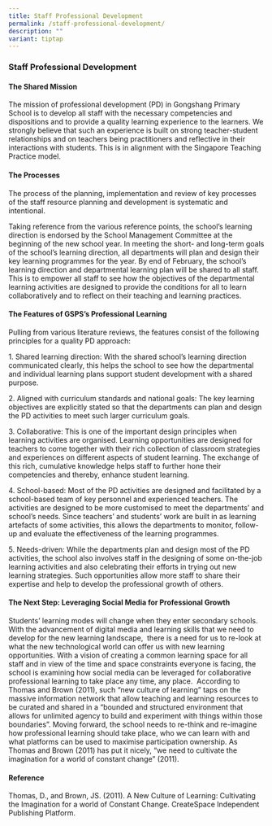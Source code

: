 ```yaml
---
title: Staff Professional Development
permalink: /staff-professional-development/
description: ""
variant: tiptap
---
```

<h3><strong>Staff Professional Development</strong></h3>
<h4><strong>The Shared Mission</strong></h4>
<p>The mission of professional development (PD) in Gongshang Primary School
is to develop all staff with the necessary competencies and dispositions
and to provide a quality learning experience to the learners. We strongly
believe that such an experience is built on strong teacher-student relationships
and on teachers being practitioners and reflective in their interactions
with students. This is in alignment with the&nbsp;Singapore Teaching Practice
model.</p>
<h4><strong>The Processes</strong></h4>
<p>The process of the planning, implementation and review of key processes
of the staff resource planning and development is systematic and intentional.</p>
<p>Taking reference from the various reference points, the school’s learning
direction is endorsed by the School Management Committee at the beginning
of the new school year. In meeting the short- and long-term goals of the
school’s learning direction, all departments will plan and design their
key learning programmes for the year. By end of February, the school’s
learning direction and departmental learning plan will be shared to all
staff. This is to empower all staff to see how the objectives of the departmental
learning activities are designed to provide the conditions for all to learn
collaboratively and to reflect on their teaching and learning practices.</p>
<h4><strong>The Features of GSPS’s Professional Learning</strong></h4>
<p>Pulling from various literature reviews, the features consist of the following
principles for a quality PD approach:</p>
<p>1. Shared learning direction: With the shared school’s learning direction
communicated clearly, this helps the school to see how the departmental
and individual learning plans support student development with a shared
purpose.</p>
<p>2. Aligned with curriculum standards and national goals: The key learning
objectives are explicitly stated so that the departments can plan and design
the PD activities to meet such larger curriculum goals.</p>
<p>3. Collaborative: This is one of the important design principles when
learning activities are organised. Learning opportunities are designed
for teachers to come together with their rich collection of classroom strategies
and experiences on different aspects of student learning. The exchange
of this rich, cumulative knowledge helps staff to further hone their competencies
and thereby, enhance student learning.</p>
<p>4. School-based: Most of the PD activities are designed and facilitated
by a school-based team of key personnel and experienced teachers. The activities
are designed to be more customised to meet the departments’ and school’s
needs. Since teachers’ and students’ work are built in as learning artefacts
of some activities, this allows the departments to monitor, follow-up and
evaluate the effectiveness of the learning programmes.</p>
<p>5. Needs-driven: While the departments plan and design most of the PD
activities, the school also involves staff in the designing of some on-the-job
learning activities and also celebrating their efforts in trying out new
learning strategies. Such opportunities allow more staff to share their
expertise and help to develop the professional growth of others.</p>
<h4><strong>The Next Step: Leveraging Social Media for Professional Growth</strong></h4>
<p>Students’ learning modes will change when they enter secondary schools.
With the advancement of digital media and learning skills that we need
to develop for the new learning landscape,&nbsp; there is a need for us
to re-look at what the new technological world can offer us with new learning
opportunities. With a vision of creating a common learning space for all
staff and in view of the time and space constraints everyone is facing,
the school is examining how social media can be leveraged for collaborative
professional learning to take place any time, any place.&nbsp; According
to Thomas and Brown (2011), such “new culture of learning” taps on the
massive information network that allow teaching and learning resources
to be curated and shared in a “bounded and structured environment that
allows for unlimited agency to build and experiment with things within
those boundaries”. Moving forward, the school needs to re-think and re-imagine&nbsp;
how professional learning should take place, who we can learn with and
what platforms can be used to maximise participation ownership. As Thomas
and Brown (2011) has put it nicely, “we need to cultivate the imagination
for a world of constant change” (2011).</p>
<h4><strong>Reference</strong></h4>
<p>Thomas, D., and Brown, JS. (2011). A New Culture of Learning: Cultivating
the Imagination for a world of Constant Change. CreateSpace Independent
Publishing Platform.</p>